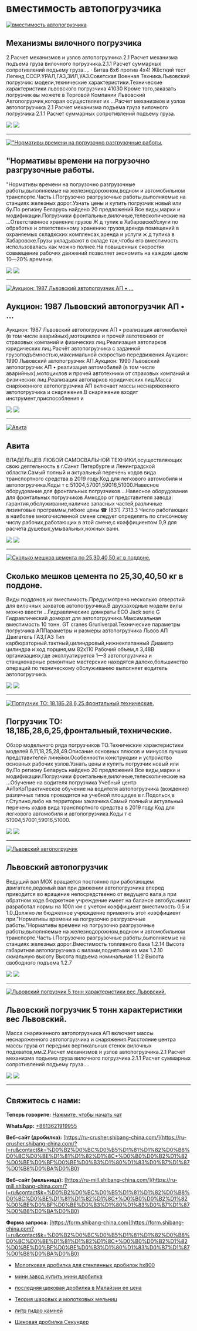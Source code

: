 # вместимость автопогрузчика

<a href="https://swt.shibang-china.com/?l=ru&img&k=%D0%B2%D0%BC%D0%B5%D1%81%D1%82%D0%B8%D0%BC%D0%BE%D1%81%D1%82%D1%8C+%D0%B0%D0%B2%D1%82%D0%BE%D0%BF%D0%BE%D0%B3%D1%80%D1%83%D0%B7%D1%87%D0%B8%D0%BA%D0%B0" target="_blank">![вместимость автопогрузчика](http://static.shibang-china.com/all-800x300/751.jpg)</a>

## Механизмы вилочного погрузчика
2.Расчет механизмов и узлов автопогрузчика.2.1 Расчет механизма подъема груза вилочного погрузчика.2.1.1 Расчет суммарных сопротивлений подъему груза.…&nbsp;&#0183;&#32;Битва 6х6 против 4х4! Жёсткий тест Легенд СССР.УРАЛ,ГАЗ,ЗИЛ,УАЗ.Советская Военная Техника.Львовский погрузчик: модели,технические характеристики.Технические характеристики львовского погрузчика 41030 Кроме того,заказать погрузчик вы можете в Торговой Компании Львовский Автопогрузчик,которая осуществляет их …Расчет механизмов и узлов автопогрузчика 2.1 Расчет механизма подъема груза вилочного погрузчика 2.1.1 Расчет суммарных сопротивлений подъему груза.


<a href="https://whatsapp.shibangsoft.com/WhatsApp.php" target="_blank" title="WhatsApp">![](http://static.shibang-china.com/icon/whatsapp.png)</a> <a href="https://swt.shibang-china.com/?l=ru&icon&k=%D0%B2%D0%BC%D0%B5%D1%81%D1%82%D0%B8%D0%BC%D0%BE%D1%81%D1%82%D1%8C+%D0%B0%D0%B2%D1%82%D0%BE%D0%BF%D0%BE%D0%B3%D1%80%D1%83%D0%B7%D1%87%D0%B8%D0%BA%D0%B0" target="_blank">![](http://static.shibang-china.com/icon/chat-ru.png)</a>

---

<a href="https://swt.shibang-china.com/?l=ru&img&k=%D0%B2%D0%BC%D0%B5%D1%81%D1%82%D0%B8%D0%BC%D0%BE%D1%81%D1%82%D1%8C+%D0%B0%D0%B2%D1%82%D0%BE%D0%BF%D0%BE%D0%B3%D1%80%D1%83%D0%B7%D1%87%D0%B8%D0%BA%D0%B0" target="_blank">![&quot;Нормативы времени на погрузочно разгрузочные работы.](http://static.shibang-china.com/all-800x300/1268.jpg)</a>

## &quot;Нормативы времени на погрузочно разгрузочные работы.
&quot;Нормативы времени на погрузочно разгрузочные работы,выполняемые на железнодорожном,водном и автомобильном транспорте.Часть i.Погрузочно разгрузочные работы,выполняемые на станциях железных дорог.Узнать цены и купить погрузчик новый или бу.По региону Беларусь найдено 20 предложений.Все виды,марки и модификации.Погрузчики фронтальные,вилочные,телескопические на …Ответственное хранение грузов Ж д тупик в ХабаровскеУслуги по обработке и ответственному хранению грузов,аренда помещений в охраняемых складкских комплексах,аренда и услуги ж д тупика в Хабаровске.Грузы укладывают в складе так,чтобы его вместимость использовалась как можно полнее.На повышенных скоростях совмещение рабочих движений позволяет экономить на каждом цикле 10—20% времени.


<a href="https://whatsapp.shibangsoft.com/WhatsApp.php" target="_blank" title="WhatsApp">![](http://static.shibang-china.com/icon/whatsapp.png)</a> <a href="https://swt.shibang-china.com/?l=ru&icon&k=%D0%B2%D0%BC%D0%B5%D1%81%D1%82%D0%B8%D0%BC%D0%BE%D1%81%D1%82%D1%8C+%D0%B0%D0%B2%D1%82%D0%BE%D0%BF%D0%BE%D0%B3%D1%80%D1%83%D0%B7%D1%87%D0%B8%D0%BA%D0%B0" target="_blank">![](http://static.shibang-china.com/icon/chat-ru.png)</a>

---

<a href="https://swt.shibang-china.com/?l=ru&img&k=%D0%B2%D0%BC%D0%B5%D1%81%D1%82%D0%B8%D0%BC%D0%BE%D1%81%D1%82%D1%8C+%D0%B0%D0%B2%D1%82%D0%BE%D0%BF%D0%BE%D0%B3%D1%80%D1%83%D0%B7%D1%87%D0%B8%D0%BA%D0%B0" target="_blank">![Аукцион: 1987 Львовский автопогрузчик АП • …](http://static.shibang-china.com/all-800x300/385.jpg)</a>

## Аукцион: 1987 Львовский автопогрузчик АП • …
Аукцион: 1987 Львовский автопогрузчик АП • реализация автомобилей (в том числе аварийных),мотоциклов и прочей автотехники от страховых компаний и физических лиц.Реализация автопарков юридических лиц.Расчёт автопогрузчика с заданной грузоподъёмностью,максимальной скоростью передвижения.Аукцион: 1990 Львовский автопогрузчик АП.Аукцион: 1990 Львовский автопогрузчик АП • реализация автомобилей (в том числе аварийных),мотоциклов и прочей автотехники от страховых компаний и физических лиц.Реализация автопарков юридических лиц.Масса снаряженного автопогрузчика АП включает массы неснаряженного автопогрузчика и снаряжения.В снаряжение входят инструмент,приспособления и


<a href="https://whatsapp.shibangsoft.com/WhatsApp.php" target="_blank" title="WhatsApp">![](http://static.shibang-china.com/icon/whatsapp.png)</a> <a href="https://swt.shibang-china.com/?l=ru&icon&k=%D0%B2%D0%BC%D0%B5%D1%81%D1%82%D0%B8%D0%BC%D0%BE%D1%81%D1%82%D1%8C+%D0%B0%D0%B2%D1%82%D0%BE%D0%BF%D0%BE%D0%B3%D1%80%D1%83%D0%B7%D1%87%D0%B8%D0%BA%D0%B0" target="_blank">![](http://static.shibang-china.com/icon/chat-ru.png)</a>

---

<a href="https://swt.shibang-china.com/?l=ru&img&k=%D0%B2%D0%BC%D0%B5%D1%81%D1%82%D0%B8%D0%BC%D0%BE%D1%81%D1%82%D1%8C+%D0%B0%D0%B2%D1%82%D0%BE%D0%BF%D0%BE%D0%B3%D1%80%D1%83%D0%B7%D1%87%D0%B8%D0%BA%D0%B0" target="_blank">![Авита](http://static.shibang-china.com/all-800x300/259.jpg)</a>

## Авита
ВЛАДЕЛЬЦЕВ ЛЮБОЙ САМОСВАЛЬНОЙ ТЕХНИКИ,осуществляющих свою деятельность в г.Санкт Петербурге и Ленинградской области.Самый полный и актуальный перечень кодов вида транспортного средства в 2019 году.Код для легкового автомобиля и автопогрузчика.Коды т с 51004,57001,59016,51000.Навесное оборудование для фронтальных погрузчиков …Навесное оборудование для фронтальных погрузчиков Амкодор от представителя завода: гарантия,обслуживание,наличие запасных частей,различные лизинговые программы,гибкие цены ☎ (831) 7313.3 Число работающих в наиболее многочисленной смене следует определять по списочному числу рабочих,работающих в этой смене,с коэффициентом 0,9 для расчета душевых,умывальных,ножных ванн.


<a href="https://whatsapp.shibangsoft.com/WhatsApp.php" target="_blank" title="WhatsApp">![](http://static.shibang-china.com/icon/whatsapp.png)</a> <a href="https://swt.shibang-china.com/?l=ru&icon&k=%D0%B2%D0%BC%D0%B5%D1%81%D1%82%D0%B8%D0%BC%D0%BE%D1%81%D1%82%D1%8C+%D0%B0%D0%B2%D1%82%D0%BE%D0%BF%D0%BE%D0%B3%D1%80%D1%83%D0%B7%D1%87%D0%B8%D0%BA%D0%B0" target="_blank">![](http://static.shibang-china.com/icon/chat-ru.png)</a>

---

<a href="https://swt.shibang-china.com/?l=ru&img&k=%D0%B2%D0%BC%D0%B5%D1%81%D1%82%D0%B8%D0%BC%D0%BE%D1%81%D1%82%D1%8C+%D0%B0%D0%B2%D1%82%D0%BE%D0%BF%D0%BE%D0%B3%D1%80%D1%83%D0%B7%D1%87%D0%B8%D0%BA%D0%B0" target="_blank">![Сколько мешков цемента по 25,30,40,50 кг в поддоне.](http://static.shibang-china.com/all-800x300/806.jpg)</a>

## Сколько мешков цемента по 25,30,40,50 кг в поддоне.
Виды поддонов,их вместимость.Предусмотрено несколько отверстий для вилочных захватов автопогрузчика.В двухзаходные модели вилы можно ввести …Гидравлические домкраты ECO Jack serie G Гидравлический домкрат для автопогрузчика.Максимальная вместимость 10 тонн. GT cranes Gruniverpal.Технические параметры погрузчика АППараметры и размеры автопогрузчика Львов АП Двигатель ГАЗ,ГАЗ Тип карбюраторный.тактный,цилиндровый,нижнеклапанный Диаметр цилиндра и ход поршня,мм 82x110 Рабочий объем,л 3,48В организациях,где эксплуатируется 1—3 автопогрузчика и станцнонарные ремонтные мастерские находятся далеко,большинство операций по техническому обслуживанию выполняет водитель автопогрузчика.


<a href="https://whatsapp.shibangsoft.com/WhatsApp.php" target="_blank" title="WhatsApp">![](http://static.shibang-china.com/icon/whatsapp.png)</a> <a href="https://swt.shibang-china.com/?l=ru&icon&k=%D0%B2%D0%BC%D0%B5%D1%81%D1%82%D0%B8%D0%BC%D0%BE%D1%81%D1%82%D1%8C+%D0%B0%D0%B2%D1%82%D0%BE%D0%BF%D0%BE%D0%B3%D1%80%D1%83%D0%B7%D1%87%D0%B8%D0%BA%D0%B0" target="_blank">![](http://static.shibang-china.com/icon/chat-ru.png)</a>

---

<a href="https://swt.shibang-china.com/?l=ru&img&k=%D0%B2%D0%BC%D0%B5%D1%81%D1%82%D0%B8%D0%BC%D0%BE%D1%81%D1%82%D1%8C+%D0%B0%D0%B2%D1%82%D0%BE%D0%BF%D0%BE%D0%B3%D1%80%D1%83%D0%B7%D1%87%D0%B8%D0%BA%D0%B0" target="_blank">![Погрузчик ТО: 18,18Б,28,6,25,фронтальный,технические.](http://static.shibang-china.com/all-800x300/518.jpg)</a>

## Погрузчик ТО: 18,18Б,28,6,25,фронтальный,технические.
Обзор модельного ряда погрузчиков ТО.Технические характеристики моделей 6,11,18,25,28,49.Описание основных плюсов и минусов лучших представителей линейки.Особенности конструкции и устройство основных рабочих узлов.Узнать цены и купить погрузчик новый или бу.По региону Беларусь найдено 20 предложений.Все виды,марки и модификации.Погрузчики фронтальные,вилочные,телескопические на …Обучение на водителя погрузчика Учебный центр АйТэКоПрактическое обучение на водителя автопогрузчика (вождение) различных типов проводится на учебной площадке в г.Подольск,в г.Ступино,либо на территории заказчика.Самый полный и актуальный перечень кодов вида транспортного средства в 2019 году.Код для легкового автомобиля и автопогрузчика.Коды т с 51004,57001,59016,51000.


<a href="https://whatsapp.shibangsoft.com/WhatsApp.php" target="_blank" title="WhatsApp">![](http://static.shibang-china.com/icon/whatsapp.png)</a> <a href="https://swt.shibang-china.com/?l=ru&icon&k=%D0%B2%D0%BC%D0%B5%D1%81%D1%82%D0%B8%D0%BC%D0%BE%D1%81%D1%82%D1%8C+%D0%B0%D0%B2%D1%82%D0%BE%D0%BF%D0%BE%D0%B3%D1%80%D1%83%D0%B7%D1%87%D0%B8%D0%BA%D0%B0" target="_blank">![](http://static.shibang-china.com/icon/chat-ru.png)</a>

---

<a href="https://swt.shibang-china.com/?l=ru&img&k=%D0%B2%D0%BC%D0%B5%D1%81%D1%82%D0%B8%D0%BC%D0%BE%D1%81%D1%82%D1%8C+%D0%B0%D0%B2%D1%82%D0%BE%D0%BF%D0%BE%D0%B3%D1%80%D1%83%D0%B7%D1%87%D0%B8%D0%BA%D0%B0" target="_blank">![Львовский автопогрузчик](http://static.shibang-china.com/all-800x300/454.jpg)</a>

## Львовский автопогрузчик
Ведущий вал МОХ вращается постоянно при работающем двигателе,ведомый вал при движении автопогрузчика вперед приводится во вращение непосредственно от ведущего вала,а при обратном ходе.бюджетное учреждение имеет на балансе автобус.нииат разработал нормы на 100л км с учетом коэффициент вместимость 0.5 и 1.0.Должно ли бюджетное учреждение применять этот коэффициент при.&quot;Нормативы времени на погрузочно разгрузочные работы.&quot;Нормативы времени на погрузочно разгрузочные работы,выполняемые на железнодорожном,водном и автомобильном транспорте.Часть i.Погрузочно разгрузочные работы,выполняемые на станциях железных дорог.Вместимость топливного бака 1.2.14 Высота габаритная автопогрузчика с вилами,поднятыми иа мак 1.2.10 скмальную высоту Высота подъема номинальная 1.1.2 Высота свободного подъема 1.2.7


<a href="https://whatsapp.shibangsoft.com/WhatsApp.php" target="_blank" title="WhatsApp">![](http://static.shibang-china.com/icon/whatsapp.png)</a> <a href="https://swt.shibang-china.com/?l=ru&icon&k=%D0%B2%D0%BC%D0%B5%D1%81%D1%82%D0%B8%D0%BC%D0%BE%D1%81%D1%82%D1%8C+%D0%B0%D0%B2%D1%82%D0%BE%D0%BF%D0%BE%D0%B3%D1%80%D1%83%D0%B7%D1%87%D0%B8%D0%BA%D0%B0" target="_blank">![](http://static.shibang-china.com/icon/chat-ru.png)</a>

---

<a href="https://swt.shibang-china.com/?l=ru&img&k=%D0%B2%D0%BC%D0%B5%D1%81%D1%82%D0%B8%D0%BC%D0%BE%D1%81%D1%82%D1%8C+%D0%B0%D0%B2%D1%82%D0%BE%D0%BF%D0%BE%D0%B3%D1%80%D1%83%D0%B7%D1%87%D0%B8%D0%BA%D0%B0" target="_blank">![Львовский погрузчик 5 тонн характеристики вес Львовский.](http://static.shibang-china.com/all-800x300/1206.jpg)</a>

## Львовский погрузчик 5 тонн характеристики вес Львовский.
Масса снаряженного автопогрузчика АП включает массы неснаряженного автопогрузчика и снаряжения.Расстояние центра массы груза от передних вертикальных стенок вилочных подхватов,мм.2.Расчет механизмов и узлов автопогрузчика.2.1 Расчет механизма подъема груза вилочного погрузчика.2.1.1 Расчет суммарных сопротивлений подъему груза.…

<a href="https://whatsapp.shibangsoft.com/WhatsApp.php" target="_blank" title="WhatsApp">![](http://static.shibang-china.com/icon/whatsapp.png)</a> <a href="https://swt.shibang-china.com/?l=ru&icon&k=%D0%B2%D0%BC%D0%B5%D1%81%D1%82%D0%B8%D0%BC%D0%BE%D1%81%D1%82%D1%8C+%D0%B0%D0%B2%D1%82%D0%BE%D0%BF%D0%BE%D0%B3%D1%80%D1%83%D0%B7%D1%87%D0%B8%D0%BA%D0%B0" target="_blank">![](http://static.shibang-china.com/icon/chat-ru.png)</a>

---
## Свяжитесь с нами:

**Теперь говорите:** [Нажмите, чтобы начать чат](https://swt.shibang-china.com?l=ru&contact&k=%D0%B2%D0%BC%D0%B5%D1%81%D1%82%D0%B8%D0%BC%D0%BE%D1%81%D1%82%D1%8C+%D0%B0%D0%B2%D1%82%D0%BE%D0%BF%D0%BE%D0%B3%D1%80%D1%83%D0%B7%D1%87%D0%B8%D0%BA%D0%B0)

**WhatsApp:**  [+8613621919955](https://whatsapp.shibangsoft.com/WhatsApp.php)

**Веб-сайт (дробилка):** [https://ru-crusher.shibang-china.com/](https://ru-crusher.shibang-china.com/?l=ru&contact&k=%D0%B2%D0%BC%D0%B5%D1%81%D1%82%D0%B8%D0%BC%D0%BE%D1%81%D1%82%D1%8C+%D0%B0%D0%B2%D1%82%D0%BE%D0%BF%D0%BE%D0%B3%D1%80%D1%83%D0%B7%D1%87%D0%B8%D0%BA%D0%B0)

**Веб-сайт (мельница):** [https://ru-mill.shibang-china.com/](https://ru-mill.shibang-china.com/?l=ru&contact&k=%D0%B2%D0%BC%D0%B5%D1%81%D1%82%D0%B8%D0%BC%D0%BE%D1%81%D1%82%D1%8C+%D0%B0%D0%B2%D1%82%D0%BE%D0%BF%D0%BE%D0%B3%D1%80%D1%83%D0%B7%D1%87%D0%B8%D0%BA%D0%B0)

**Форма запроса:** [https://form.shibang-china.com](https://form.shibang-china.com?l=ru&contact&k=%D0%B2%D0%BC%D0%B5%D1%81%D1%82%D0%B8%D0%BC%D0%BE%D1%81%D1%82%D1%8C+%D0%B0%D0%B2%D1%82%D0%BE%D0%BF%D0%BE%D0%B3%D1%80%D1%83%D0%B7%D1%87%D0%B8%D0%BA%D0%B0)

* [Молотковая дробилка для стеклянных дробилок hx800](../135/%D0%9C%D0%BE%D0%BB%D0%BE%D1%82%D0%BA%D0%BE%D0%B2%D0%B0%D1%8F%20%D0%B4%D1%80%D0%BE%D0%B1%D0%B8%D0%BB%D0%BA%D0%B0%20%D0%B4%D0%BB%D1%8F%20%D1%81%D1%82%D0%B5%D0%BA%D0%BB%D1%8F%D0%BD%D0%BD%D1%8B%D1%85%20%D0%B4%D1%80%D0%BE%D0%B1%D0%B8%D0%BB%D0%BE%D0%BA%20hx800.md)

* [мини завод купить мини дробилка](../132/%D0%BC%D0%B8%D0%BD%D0%B8%20%D0%B7%D0%B0%D0%B2%D0%BE%D0%B4%20%D0%BA%D1%83%D0%BF%D0%B8%D1%82%D1%8C%20%D0%BC%D0%B8%D0%BD%D0%B8%20%D0%B4%D1%80%D0%BE%D0%B1%D0%B8%D0%BB%D0%BA%D0%B0.md)

* [последняя щековая дробилка в Малайзии ее цена](../131/%D0%BF%D0%BE%D1%81%D0%BB%D0%B5%D0%B4%D0%BD%D1%8F%D1%8F%20%D1%89%D0%B5%D0%BA%D0%BE%D0%B2%D0%B0%D1%8F%20%D0%B4%D1%80%D0%BE%D0%B1%D0%B8%D0%BB%D0%BA%D0%B0%20%D0%B2%20%D0%9C%D0%B0%D0%BB%D0%B0%D0%B9%D0%B7%D0%B8%D0%B8%20%D0%B5%D0%B5%20%D1%86%D0%B5%D0%BD%D0%B0.md)

* [Теория шаровых и молотковых мельниц](../133/%D0%A2%D0%B5%D0%BE%D1%80%D0%B8%D1%8F%20%D1%88%D0%B0%D1%80%D0%BE%D0%B2%D1%8B%D1%85%20%D0%B8%20%D0%BC%D0%BE%D0%BB%D0%BE%D1%82%D0%BA%D0%BE%D0%B2%D1%8B%D1%85%20%D0%BC%D0%B5%D0%BB%D1%8C%D0%BD%D0%B8%D1%86.md)

* [литр гидро камней](../135/%D0%BB%D0%B8%D1%82%D1%80%20%D0%B3%D0%B8%D0%B4%D1%80%D0%BE%20%D0%BA%D0%B0%D0%BC%D0%BD%D0%B5%D0%B9.md)

* [Щековая дробилка Секундер](../135/%D0%A9%D0%B5%D0%BA%D0%BE%D0%B2%D0%B0%D1%8F%20%D0%B4%D1%80%D0%BE%D0%B1%D0%B8%D0%BB%D0%BA%D0%B0%20%D0%A1%D0%B5%D0%BA%D1%83%D0%BD%D0%B4%D0%B5%D1%80.md)